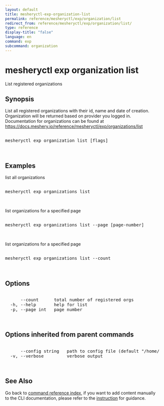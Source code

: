 ```yaml
---
layout: default
title: mesheryctl-exp-organization-list
permalink: reference/mesheryctl/exp/organization/list
redirect_from: reference/mesheryctl/exp/organization/list/
type: reference
display-title: "false"
language: en
command: exp
subcommand: organization
---
```


# mesheryctl exp organization list

List registered organizations

## Synopsis

List all registered organizations with their id, name and date of creation. Organization will be returned based on provider you logged in.
Documentation for organizations can be found at https://docs.meshery.io/reference/mesheryctl/exp/organizations/list
	
<pre class='codeblock-pre'>
<div class='codeblock'>
mesheryctl exp organization list [flags]

</div>
</pre> 

## Examples

list all organizations
<pre class='codeblock-pre'>
<div class='codeblock'>
mesheryctl exp organizations list

</div>
</pre> 

list organizations for a specified page
<pre class='codeblock-pre'>
<div class='codeblock'>
mesheryctl exp organizations list --page [page-number]

</div>
</pre> 

list organizations for a specified page
<pre class='codeblock-pre'>
<div class='codeblock'>
mesheryctl exp organizations list --count

</div>
</pre> 

## Options

<pre class='codeblock-pre'>
<div class='codeblock'>
      --count      total number of registered orgs
  -h, --help       help for list
  -p, --page int   page number

</div>
</pre>

## Options inherited from parent commands

<pre class='codeblock-pre'>
<div class='codeblock'>
      --config string   path to config file (default "/home/n2/.meshery/config.yaml")
  -v, --verbose         verbose output

</div>
</pre>

## See Also

Go back to [command reference index](/reference/mesheryctl/), if you want to add content manually to the CLI documentation, please refer to the [instruction](/project/contributing/contributing-cli#preserving-manually-added-documentation) for guidance.
